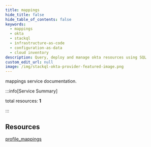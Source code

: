 ```yaml
---
title: mappings
hide_title: false
hide_table_of_contents: false
keywords:
  - mappings
  - okta
  - stackql
  - infrastructure-as-code
  - configuration-as-data
  - cloud inventory
description: Query, deploy and manage okta resources using SQL
custom_edit_url: null
image: /img/stackql-okta-provider-featured-image.png
---
```


mappings service documentation.

:::info[Service Summary]

total resources: __1__  

:::

## Resources
<div class="row">
<div class="providerDocColumn">
<a href="/services/mappings/profile_mappings/">profile_mappings</a>
</div>
<div class="providerDocColumn">

</div>
</div>